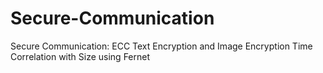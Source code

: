 # Secure-Communication
Secure Communication: ECC Text Encryption and Image Encryption Time Correlation with Size using Fernet
